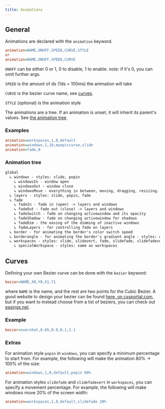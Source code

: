 ```yaml
---
title: Animations
---
```


## General

Animations are declared with the `animation` keyword.

```ini
animation=NAME,ONOFF,SPEED,CURVE,STYLE
or
animation=NAME,ONOFF,SPEED,CURVE
```

`ONOFF` can be either 0 or 1, 0 to disable, 1 to enable. _note:_ if it's 0, you
can omit further args.

`SPEED` is the amount of ds (1ds = 100ms) the animation will take

`CURVE` is the bezier curve name, see [curves](#curves).

`STYLE` (optional) is the animation style

The animations are a tree. If an animation is unset, it will inherit its
parent's values. See [the animation tree](#animation-tree).

### Examples

```ini
animation=workspaces,1,8,default
animation=windows,1,10,myepiccurve,slide
animation=fade,0
```

### Animation tree

```txt
global
  ↳ windows - styles: slide, popin
    ↳ windowsIn - window open
    ↳ windowsOut - window close
    ↳ windowsMove - everything in between, moving, dragging, resizing.
  ↳ layers - styles: slide, popin, fade
  ↳ fade
    ↳ fadeIn - fade in (open) -> layers and windows
    ↳ fadeOut - fade out (close) -> layers and windows
    ↳ fadeSwitch - fade on changing activewindow and its opacity
    ↳ fadeShadow - fade on changing activewindow for shadows
    ↳ fadeDim - the easing of the dimming of inactive windows
    ↳ fadeLayers - for controlling fade on layers
  ↳ border - for animating the border's color switch speed
  ↳ borderangle - for animating the border's gradient angle - styles: once (default), loop
  ↳ workspaces - styles: slide, slidevert, fade, slidefade, slidefadevert
    ↳ specialWorkspace - styles: same as workspaces
```

## Curves

Defining your own Bezier curve can be done with the `bezier` keyword:

```ini
bezier=NAME,X0,Y0,X1,Y1
```

where `NAME` is the name, and the rest are two points for the Cubic Bezier. A
good website to design your bezier can be found
[here, on cssportal.com](https://www.cssportal.com/css-cubic-bezier-generator/),
but if you want to instead choose from a list of beziers, you can check out
[easings.net](https://easings.net).

### Example

```ini
bezier=overshot,0.05,0.9,0.1,1.1
```

### Extras

For animation style `popin` in `windows`, you can specify a minimum percentage
to start from. For example, the following will make the animation 80% -> 100% of
the size:

```ini
animation=windows,1,8,default,popin 80%
```

For animation styles `slidefade` and `slidefadevert` in `workspaces`, you can
specify a movement percentage. For example, the following will make windows move
20% of the screen width:

```ini
animation=workspaces,1,8,default,slidefade 20%
```

